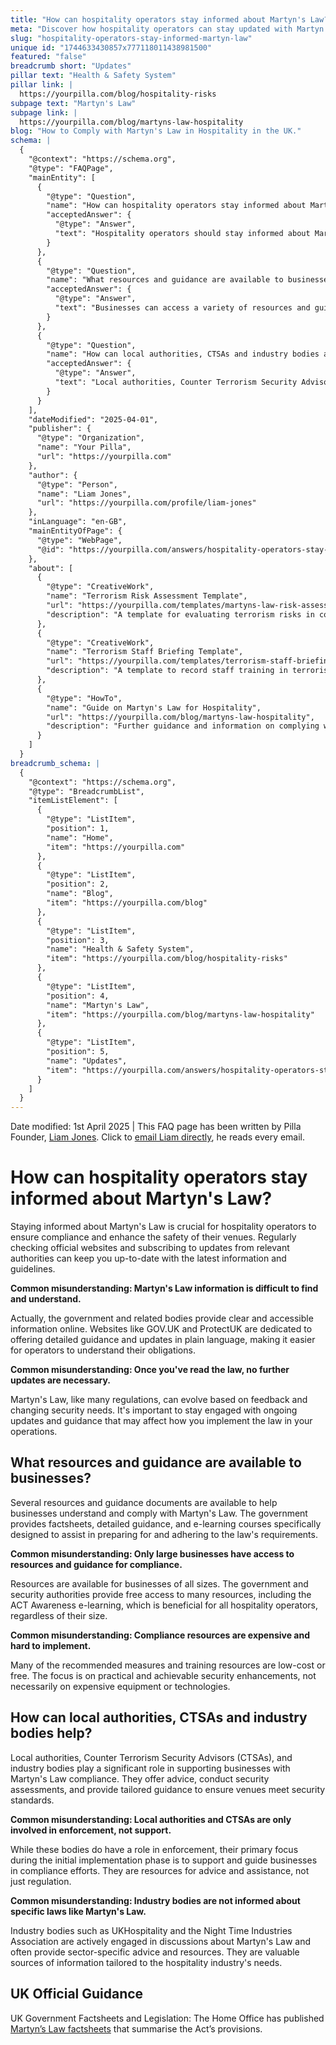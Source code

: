 ```yaml
---
title: "How can hospitality operators stay informed about Martyn's Law?"
meta: "Discover how hospitality operators can stay updated with Martyn's Law, access resources, and receive support from local authorities and industry bodies."
slug: "hospitality-operators-stay-informed-martyn-law"
unique id: "1744633430857x777118011438981500"
featured: "false"
breadcrumb short: "Updates"
pillar text: "Health & Safety System"
pillar link: |
  https://yourpilla.com/blog/hospitality-risks
subpage text: "Martyn's Law"
subpage link: |
  https://yourpilla.com/blog/martyns-law-hospitality
blog: "How to Comply with Martyn's Law in Hospitality in the UK."
schema: |
  {
    "@context": "https://schema.org",
    "@type": "FAQPage",
    "mainEntity": [
      {
        "@type": "Question",
        "name": "How can hospitality operators stay informed about Martyn's Law?",
        "acceptedAnswer": {
          "@type": "Answer",
          "text": "Hospitality operators should stay informed about Martyn's Law by regularly checking official websites like GOV.UK and ProtectUK, and subscribing to updates from relevant authorities. These platforms provide clear and accessible information, guidelines, and updates. It's crucial to remain engaged with ongoing guidance and updates to effectively implement the law in your operations."
        }
      },
      {
        "@type": "Question",
        "name": "What resources and guidance are available to businesses concerning Martyn's Law?",
        "acceptedAnswer": {
          "@type": "Answer",
          "text": "Businesses can access a variety of resources and guidance to comply with Martyn's Law. The government provides factsheets, detailed guidance, and e-learning courses through platforms like the ACT Awareness e-learning, which are beneficial for all sizes of hospitality operators. These resources are typically low-cost or free, focusing on practical security enhancements."
        }
      },
      {
        "@type": "Question",
        "name": "How can local authorities, CTSAs and industry bodies assist in compliance with Martyn's Law?",
        "acceptedAnswer": {
          "@type": "Answer",
          "text": "Local authorities, Counter Terrorism Security Advisors (CTSAs), and industry bodies such as UKHospitality and the Night Time Industries Association provide significant support in Martyn's Law compliance. They offer advice, conduct security assessments, and provide tailored guidance to help venues comply with security standards. These bodies are crucial in both support and regulation aspects."
        }
      }
    ],
    "dateModified": "2025-04-01",
    "publisher": {
      "@type": "Organization",
      "name": "Your Pilla",
      "url": "https://yourpilla.com"
    },
    "author": {
      "@type": "Person",
      "name": "Liam Jones",
      "url": "https://yourpilla.com/profile/liam-jones"
    },
    "inLanguage": "en-GB",
    "mainEntityOfPage": {
      "@type": "WebPage",
      "@id": "https://yourpilla.com/answers/hospitality-operators-stay-informed-martyn-law"
    },
    "about": [
      {
        "@type": "CreativeWork",
        "name": "Terrorism Risk Assessment Template",
        "url": "https://yourpilla.com/templates/martyns-law-risk-assessment",
        "description": "A template for evaluating terrorism risks in compliance with Martyn's Law, helping businesses decide on control measures."
      },
      {
        "@type": "CreativeWork",
        "name": "Terrorism Staff Briefing Template",
        "url": "https://yourpilla.com/templates/terrorism-staff-briefing",
        "description": "A template to record staff training in terrorism awareness and preparedness, complying with Martyn's Law requirements."
      },
      {
        "@type": "HowTo",
        "name": "Guide on Martyn's Law for Hospitality",
        "url": "https://yourpilla.com/blog/martyns-law-hospitality",
        "description": "Further guidance and information on complying with Martyn's Law in the hospitality sector, including staff training and security assessments."
      }
    ]
  }
breadcrumb_schema: |
  {
    "@context": "https://schema.org",
    "@type": "BreadcrumbList",
    "itemListElement": [
      {
        "@type": "ListItem",
        "position": 1,
        "name": "Home",
        "item": "https://yourpilla.com"
      },
      {
        "@type": "ListItem",
        "position": 2,
        "name": "Blog",
        "item": "https://yourpilla.com/blog"
      },
      {
        "@type": "ListItem",
        "position": 3,
        "name": "Health & Safety System",
        "item": "https://yourpilla.com/blog/hospitality-risks"
      },
      {
        "@type": "ListItem",
        "position": 4,
        "name": "Martyn's Law",
        "item": "https://yourpilla.com/blog/martyns-law-hospitality"
      },
      {
        "@type": "ListItem",
        "position": 5,
        "name": "Updates",
        "item": "https://yourpilla.com/answers/hospitality-operators-stay-informed-martyn-law"
      }
    ]
  }
---
```


Date modified: 1st April 2025 | This FAQ page has been written by Pilla Founder, [Liam Jones](https://yourpilla.com/profile/liam-jones). Click to [email Liam directly](https://mailto:liam@yourpilla.com), he reads every email.

# How can hospitality operators stay informed about Martyn's Law?

Staying informed about Martyn's Law is crucial for hospitality operators to ensure compliance and enhance the safety of their venues. Regularly checking official websites and subscribing to updates from relevant authorities can keep you up-to-date with the latest information and guidelines.

**Common misunderstanding: Martyn's Law information is difficult to find and understand.**

Actually, the government and related bodies provide clear and accessible information online. Websites like GOV.UK and ProtectUK are dedicated to offering detailed guidance and updates in plain language, making it easier for operators to understand their obligations.

**Common misunderstanding: Once you've read the law, no further updates are necessary.**

Martyn's Law, like many regulations, can evolve based on feedback and changing security needs. It's important to stay engaged with ongoing updates and guidance that may affect how you implement the law in your operations.

## What resources and guidance are available to businesses?

Several resources and guidance documents are available to help businesses understand and comply with Martyn's Law. The government provides factsheets, detailed guidance, and e-learning courses specifically designed to assist in preparing for and adhering to the law's requirements.

**Common misunderstanding: Only large businesses have access to resources and guidance for compliance.**

Resources are available for businesses of all sizes. The government and security authorities provide free access to many resources, including the ACT Awareness e-learning, which is beneficial for all hospitality operators, regardless of their size.

**Common misunderstanding: Compliance resources are expensive and hard to implement.**

Many of the recommended measures and training resources are low-cost or free. The focus is on practical and achievable security enhancements, not necessarily on expensive equipment or technologies.

## How can local authorities, CTSAs and industry bodies help?

Local authorities, Counter Terrorism Security Advisors (CTSAs), and industry bodies play a significant role in supporting businesses with Martyn's Law compliance. They offer advice, conduct security assessments, and provide tailored guidance to ensure venues meet security standards.

**Common misunderstanding: Local authorities and CTSAs are only involved in enforcement, not support.**

While these bodies do have a role in enforcement, their primary focus during the initial implementation phase is to support and guide businesses in compliance efforts. They are resources for advice and assistance, not just regulation.

**Common misunderstanding: Industry bodies are not informed about specific laws like Martyn's Law.**

Industry bodies such as UKHospitality and the Night Time Industries Association are actively engaged in discussions about Martyn's Law and often provide sector-specific advice and resources. They are valuable sources of information tailored to the hospitality industry's needs.

## UK Official Guidance

UK Government Factsheets and Legislation: The Home Office has published [Martyn’s Law factsheets](https://homeofficemedia.blog.gov.uk/2023/12/06/martyns-law-factsheets/) that summarise the Act’s provisions.